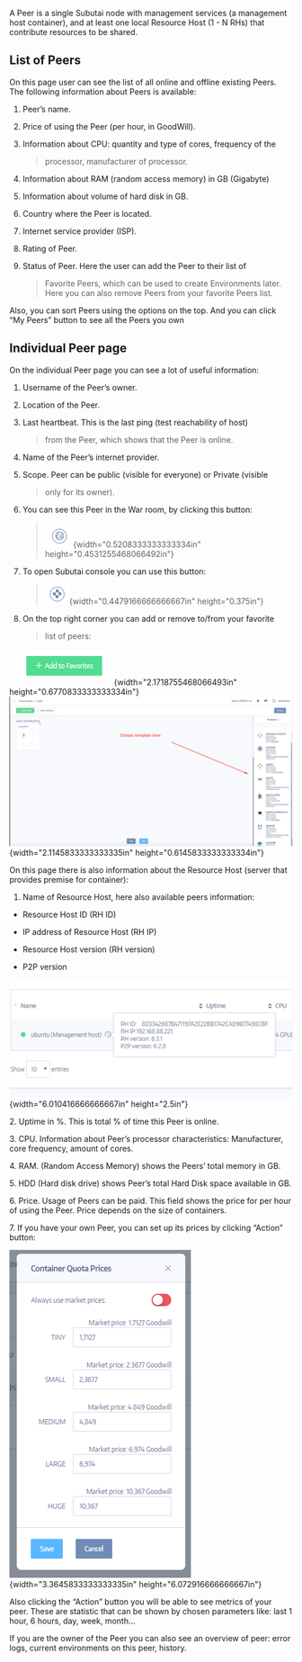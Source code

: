A Peer is a single Subutai node with management services (a management
host container), and at least one local Resource Host (1 - N RHs) that
contribute resources to be shared.

List of Peers
-------------

On this page user can see the list of all online and offline existing
Peers. The following information about Peers is available:

1.  Peer’s name.

2.  Price of using the Peer (per hour, in GoodWill).

3.  Information about CPU: quantity and type of cores, frequency of the
    > processor, manufacturer of processor.

4.  Information about RAM (random access memory) in GB (Gigabyte)

5.  Information about volume of hard disk in GB.

6.  Country where the Peer is located.

7.  Internet service provider (ISP).

8.  Rating of Peer.

9.  Status of Peer. Here the user can add the Peer to their list of
    > Favorite Peers, which can be used to create Environments later.
    > Here you can also remove Peers from your favorite Peers list.

Also, you can sort Peers using the options on the top. And you can click
“My Peers” button to see all the Peers you own

Individual Peer page
--------------------

On the individual Peer page you can see a lot of useful information:

1.  Username of the Peer’s owner.

2.  Location of the Peer.

3.  Last heartbeat. This is the last ping (test reachability of host)
    > from the Peer, which shows that the Peer is online.

4.  Name of the Peer’s internet provider.

5.  Scope. Peer can be public (visible for everyone) or Private (visible
    > only for its owner).

6.  You can see this Peer in the War room, by clicking this button:
    > ![](./media/image6.png){width="0.5208333333333334in"
    > height="0.4531255468066492in"}

7.  To open Subutai console you can use this button:
    > ![](./media/image9.png){width="0.4479166666666667in"
    > height="0.375in"}

8.  On the top right corner you can add or remove to/from your favorite
    > list of peers:

![](./media/image3.png){width="2.1718755468066493in"
height="0.6770833333333334in"}
![](./media/image11.png){width="2.1145833333333335in"
height="0.6145833333333334in"}

On this page there is also information about the Resource Host (server
that provides premise for container):

1.  Name of Resource Host, here also available peers information:

-   Resource Host ID (RH ID)

-   IP address of Resource Host (RH IP)

-   Resource Host version (RH version)

-   P2P version

![](./media/image10.png){width="6.010416666666667in" height="2.5in"}

2\. Uptime in %. This is total % of time this Peer is online.

3\. CPU. Information about Peer’s processor characteristics:
Manufacturer, core frequency, amount of cores.

4\. RAM. (Random Access Memory) shows the Peers’ total memory in GB.

5\. HDD (Hard disk drive) shows Peer’s total Hard Disk space available in
GB.

6\. Price. Usage of Peers can be paid. This field shows the price for per
hour of using the Peer. Price depends on the size of containers.

7\. If you have your own Peer, you can set up its prices by clicking
“Action” button:

![](./media/image12.png){width="3.3645833333333335in"
height="6.072916666666667in"}

Also clicking the “Action” button you will be able to see metrics of
your peer. These are statistic that can be shown by chosen parameters
like: last 1 hour, 6 hours, day, week, month…

If you are the owner of the Peer you can also see an overview of peer:
error logs, current environments on this peer, history.
